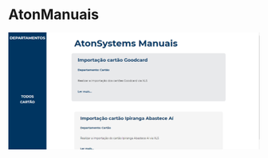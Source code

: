 # AtonManuais

![AtonManuais](https://github.com/vitormfrey/assestAtonManuais/blob/main/images/AtonManuais.PNG)
